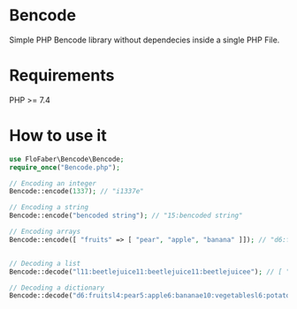 # Bencode
Simple PHP Bencode library without dependecies inside a single PHP File.

# Requirements
PHP >= 7.4

# How to use it
``` PHP
use FloFaber\Bencode\Bencode;
require_once("Bencode.php");

// Encoding an integer
Bencode::encode(1337); // "i1337e"

// Encoding a string
Bencode::encode("bencoded string"); // "15:bencoded string"

// Encoding arrays
Bencode::encode([ "fruits" => [ "pear", "apple", "banana" ]]); // "d6:fruitsl4:pear5:apple6:bananaee"


// Decoding a list
Bencode::decode("l11:beetlejuice11:beetlejuice11:beetlejuicee"); // [ "beetlejuice", "beetlejuice", "beetlejuice" ]

// Decoding a dictionary
Bencode::decode("d6:fruitsl4:pear5:apple6:bananae10:vegetablesl6:potato5:onionee"); // [ "fruits" => [ "pear", "apple", "banana" ], "vegetables" => [ "potato", "onion" ]]

```

